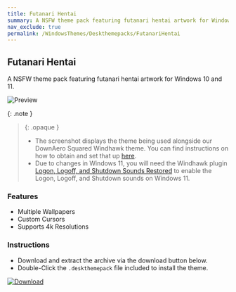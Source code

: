 ```yaml
---
title: Futanari Hentai
summary: A NSFW theme pack featuring futanari hentai artwork for Windows 10 and 11.
nav_exclude: true
permalink: /WindowsThemes/Deskthemepacks/FutanariHentai
---
```


## Futanari Hentai

A NSFW theme pack featuring futanari hentai artwork for Windows 10 and 11.

![Preview](https://gitlab.com/the-back-room/deskthemepacks/nsfw/futanari-hentai/-/raw/main/Extras/Preview.bmp)

{: .note }
> {: .opaque }
> - The screenshot displays the theme being used alongside our DownAero Squared Windhawk theme. You can find instructions on how to obtain and set that up [here](https://the-back-room.info/WindowsThemes/WindhawkThemes/DownAeroSquared).
> - Due to changes in Windows 11, you will need the Windhawk plugin [Logon, Logoff, and Shutdown Sounds Restored](https://windhawk.net/mods/logon-logoff-shutdown-sounds) to enable the Logon, Logoff, and Shutdown sounds on Windows 11.

### Features

- Multiple Wallpapers
- Custom Cursors
- Supports 4k Resolutions

### Instructions

- Download and extract the archive via the download button below.
- Double-Click the `.deskthemepack` file included to install the theme.

[![Download](https://img.shields.io/badge/Download-black?style=for-the-badge&logo=gitlab&logoColor=white&logoSize=auto&labelColor=red&color=black&cacheSeconds=3600)](https://gitlab.com/the-back-room/deskthemepacks/nsfw/futanari-hentai/-/archive/main/futanari-hentai-main.zip)